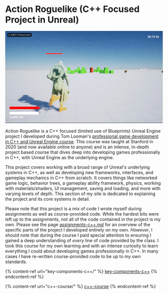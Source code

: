 # Action Roguelike (C++ Focused Project in Unreal)

![](../../.gitbook/assets/7505745748a13757e9c0878c487a267f.gif)

Action Roguelike is a C++ focused (limited use of Blueprints) Unreal Engine project I developed during Tom Looman's [professional game development in C++ and Unreal Engine course](https://courses.tomlooman.com/p/unrealengine-cpp). This course was taught at Stanford in 2020 (and now available online to anyone) and is an intense, in-depth project based course that dives deep into developing games professionally in C++, with Unreal Engine as the underlying engine.

This project covers working with a broad range of Unreal's underlying systems in C++, as well as developing new frameworks, interfaces, and gameplay mechanics in C++ from scratch. It covers things like networked game logic, behavior trees, a gameplay ability framework, physics, working with materials/shaders, UI management, saving and loading, and more with varying levels of depth. This section of my site is dedicated to explaining the project and its core systems in detail.

Please note that this project is a mix of code I wrote myself during assignments as well as course-provided code. While the hardest bits were left up to the assignments, not all of the code contained in the project is my own. Please see the page [assignments-c++.md](c++-course/assignments-c++.md "mention") for an overview of the specific parts of the project I developed entirely on my own. _However_, I should note that during the course I paid special attention to ensuring I gained a deep understanding of _every_ line of code provided by the class. I took this course for my own learning and with an intense curiosity to learn everything I could about developing games professionally in C++. In many cases I have re-written course-provided code to be up to my own standards.

{% content-ref url="key-components-c++/" %}
[key-components-c++](key-components-c++/)
{% endcontent-ref %}

{% content-ref url="c++-course/" %}
[c++-course](c++-course/)
{% endcontent-ref %}
